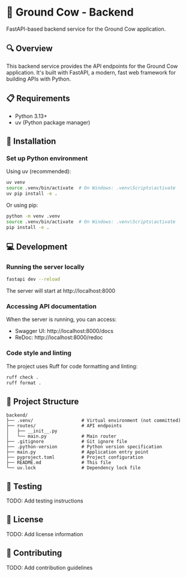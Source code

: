 # 🐄 Ground Cow - Backend

FastAPI-based backend service for the Ground Cow application.

## 🔍 Overview

This backend service provides the API endpoints for the Ground Cow application. It's built with FastAPI, a modern, fast web framework for building APIs with Python.

## 📋 Requirements

- Python 3.13+
- uv (Python package manager)

## 🔧 Installation

### Set up Python environment

Using uv (recommended):

```bash
uv venv
source .venv/bin/activate  # On Windows: .venv\Scripts\activate
uv pip install -e .
``` 

Or using pip:

```bash
python -m venv .venv
source .venv/bin/activate  # On Windows: .venv\Scripts\activate
pip install -e .
```

## 💻 Development

### Running the server locally

```bash
fastapi dev --reload
```

The server will start at http://localhost:8000

### Accessing API documentation

When the server is running, you can access:
- Swagger UI: http://localhost:8000/docs
- ReDoc: http://localhost:8000/redoc

### Code style and linting

The project uses Ruff for code formatting and linting:

```bash
ruff check .
ruff format .
```

## 📂 Project Structure

```
backend/
├── .venv/                  # Virtual environment (not committed)
├── routes/                 # API endpoints
│   ├── __init__.py
│   └── main.py             # Main router
├── .gitignore              # Git ignore file
├── .python-version         # Python version specification
├── main.py                 # Application entry point
├── pyproject.toml          # Project configuration
├── README.md               # This file
└── uv.lock                 # Dependency lock file
```

## 🧪 Testing

TODO: Add testing instructions

## 📜 License

TODO: Add license information

## 👥 Contributing

TODO: Add contribution guidelines
